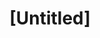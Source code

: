 ---
pid: MX251
title: "[Untitled]"
location_transcription: 
zipcode: '19143'
outside_phl: 
neighborhood: University City
age: '13'
age_range: 13-19
instagram: 
image_file_name: MX_251.jpg
proposal_transcription: 
topic: Class Structure,Inequality
topic_summary: 0, 0
type: Other No Form
keywords_other: 
credit: Maya
image_labels: 
twitter: 
facebook: 
permalink: "/monuments/mx251/"
layout: item-page
---